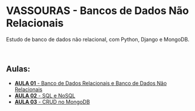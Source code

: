 # VASSOURAS - Bancos de Dados Não Relacionais

Estudo de banco de dados não relacional, com Python, Django e MongoDB.

<br>

## Aulas:

* [**AULA 01** - Banco de Dados Relacionais e Banco de Dados Não Relacionais](https://github.com/Leandro-Cardoso/Vassouras-Banco-de-Dados-Nao-Relacionais/tree/main/aula01)
* [**AULA 02** - SQL e NoSQL](https://github.com/Leandro-Cardoso/Vassouras-Banco-de-Dados-Nao-Relacionais/tree/main/aula02)
* [**AULA 03** - CRUD no MongoDB](https://github.com/Leandro-Cardoso/Vassouras-Banco-de-Dados-Nao-Relacionais/tree/main/aula03)
